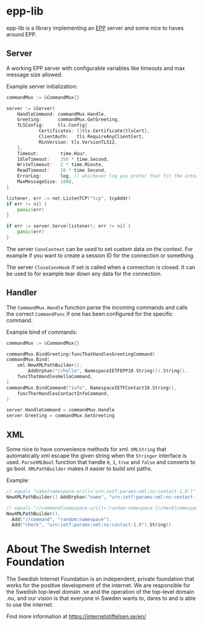 # epp-lib

epp-lib is a library implementing an [EPP](https://datatracker.ietf.org/doc/html/rfc5730) server and some nice to haves around EPP.

## Server

A working EPP server with configurable variables like timeouts and max message size allowed.

Example server initialization:

```go
commandMux := &CommandMux{}

server := &Server{
    HandleCommand: commandMux.Handle,
    Greeting:      commandMux.GetGreeting,
    TLSConfig:     tls.Config{
            Certificates: []tls.Certificate{tlsCert},
            ClientAuth:   tls.RequireAnyClientCert,
            MinVersion: tls.VersionTLS12,
    },
    Timeout:        time.Hour,
    IdleTimeout:    350 * time.Second,
    WriteTimeout:   2 * time.Minute,
    ReadTimeout:    10 * time.Second,
    ErrorLog:       log, // whichever log you prefer that fit the interface
    MaxMessageSize: 1000,
}

listener, err := net.ListenTCP("tcp", tcpAddr)
if err != nil {
    panic(err)
}

if err := server.Serve(listener); err != nil {
    panic(err)
}
```

The server `ConnContext` can be used to set custom data on the context.
For example if you want to create a session ID for the connection or something.

The server `CloseConnHook` if set is called when a connection is closed.
It can be used to for example tear down any data for the connection.

## Handler

The `CommandMux.Handle` function parse the incoming commands
and calls the correct `CommandFunc` if one has been
configured for the specific command.

Example bind of commands:

```go
commandMux := &CommandMux{}

commandMux.BindGreeting(funcThatHandlesGreetingCommand)
commandMux.Bind(
    xml.NewXMLPathBuilder().
        AddOrphan("//hello", NamespaceIETFEPP10.String()).String(),
    funcThatHandlesHelloCommand,
)
commandMux.BindCommand("info", NamespaceIETFContact10.String(),
    funcTharHandlesContactInfoCommand,
)

server.HandleCommand = commandMux.Handle
server.Greeting = commandMux.GetGreeting
```


## XML

Some nice to have convenience methods for xml. `XMLString` that automatically xml escape
the given string when the `Stringer` interface is used. `ParseXMLBool` function that handle `0`, `1`,
`true` and `false` and converts to go bool. `XMLPathBuilder` makes it easier to build xml paths.

Example:

```go
// equals "name[namespace-uri()='urn:ietf:params:xml:ns:contact-1.0']"
NewXMLPathBuilder().AddOrphan("name", "urn:ietf:params:xml:ns:contact-1.0").String()

// equals "//command[namespace-uri()='random:namespace']/check[namespace-uri()='urn:ietf:params:xml:ns:contact-1.0']"
NewXMLPathBuilder().
  Add("//command", "random:namespace").
  Add("check", "urn:ietf:params:xml:ns:contact-1.0").String()
```

# About The Swedish Internet Foundation

The Swedish Internet Foundation is an independent, private foundation that works for the positive development of the internet.
We are responsible for the Swedish top-level domain .se and the operation of the top-level domain .nu, and our vision is that
everyone in Sweden wants to, dares to and is able to use the internet.

Find more information at https://internetstiftelsen.se/en/
